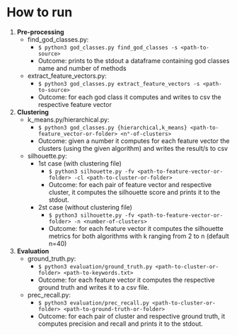 # How to run
1. **Pre-processing**
    - find_god_classes.py:
        - ```$ python3 god_classes.py find_god_classes -s <path-to-source>```
        - Outcome: prints to the stdout a dataframe containing god classes name and number of methods  
    - extract_feature_vectors.py:
        - ```$ python3 god_classes.py extract_feature_vectors -s <path-to-source>```
        - Outcome: for each god class it computes and writes to csv the respective feature vector 
2. **Clustering**
    - k_means.py/hierarchical.py:
        - ```$ python3 god_classes.py {hierarchical,k_means} <path-to-feature_vector-or-folder> <n°-of-clusters>```
        - Outcome: given a number it computes for each feature vector the clusters (using the given algorithm) 
        and writes the result/s to csv
    - silhouette.py:
        - 1st case (with clustering file)
            - ```$ python3 silhouette.py -fv <path-to-feature-vector-or-folder> -cl <path-to-cluster-or-folder>```
            - Outcome: for each pair of feature vector and respective cluster, it computes the silhouette 
            score and prints it to the stdout.
        - 2st case (without clustering file)
            - ```$ python3 silhouette.py -fv <path-to-feature-vector-or-folder> -n <number-of-clusters>```
            - Outcome: for each feature vector it computes the silhouette metrics for both algorithms 
            with k ranging from 2 to n (default n=40)
3. **Evaluation**
    - ground_truth.py:
        - ```$ python3 evaluation/ground_truth.py <path-to-cluster-or-folder> <path-to-keywords.txt>```
        - Outcome: for each feature vector it computes the respective ground truth and writes it to
        a csv file.
    - prec_recall.py:
        - ```$ python3 evaluation/prec_recall.py <path-to-cluster-or-folder> <path-to-ground-truth-or-folder>```
        - Outcome: for each pair of cluster and respective ground truth, it computes precision and recall and 
        prints it to the stdout.